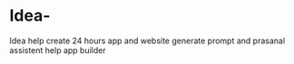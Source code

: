 # Idea-
Idea help create 24 hours app and website generate prompt and prasanal assistent help app builder 
